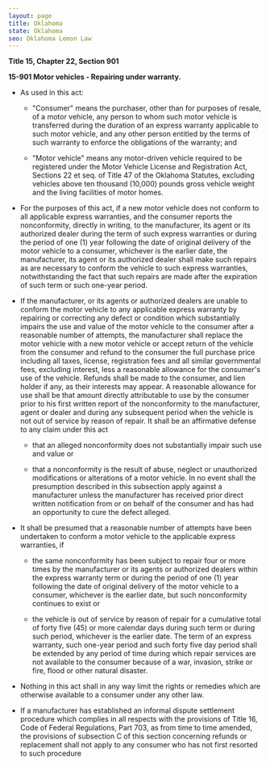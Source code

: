 ```yaml
---
layout: page
title: Oklahoma
state: Oklahoma
seo: Oklahoma Lemon Law
---
```


**Title 15, Chapter 22, Section 901**

**15-901 Motor vehicles - Repairing under warranty.**

- As used in this act:

	- "Consumer" means the purchaser, other than for purposes of resale, of a motor vehicle, any person to whom such motor vehicle is transferred during the duration of an express warranty applicable to such motor vehicle, and any other person entitled by the terms of such warranty to enforce the obligations of the warranty; and

	- "Motor vehicle" means any motor-driven vehicle required to be registered under the Motor Vehicle License and Registration Act, Sections 22 et seq. of Title 47 of the Oklahoma Statutes, excluding vehicles above ten thousand (10,000) pounds gross vehicle weight and the living facilities of motor homes.

- For the purposes of this act, if a new motor vehicle does not conform to all applicable express warranties, and the consumer reports the nonconformity, directly in writing, to the manufacturer, its agent or its authorized dealer during the term of such express warranties or during the period of one (1) year following the date of original delivery of the motor vehicle to a consumer, whichever is the earlier date, the manufacturer, its agent or its authorized dealer shall make such repairs as are necessary to conform the vehicle to such express warranties, notwithstanding the fact that such repairs are made after the expiration of such term or such one-year period.

- If the manufacturer, or its agents or authorized dealers are unable to conform the motor vehicle to any applicable express warranty by repairing or correcting any defect or condition which substantially impairs the use and value of the motor vehicle to the consumer after a reasonable number of attempts, the manufacturer shall replace the motor vehicle with a new motor vehicle or accept return of the vehicle from the consumer and refund to the consumer the full purchase price including all taxes, license, registration fees and all similar governmental fees, excluding interest, less a reasonable allowance for the consumer's use of the vehicle. Refunds shall be made to the consumer, and lien holder if any, as their interests may appear. A reasonable allowance for use shall be that amount directly attributable to use by the consumer prior to his first written report of the nonconformity to the manufacturer, agent or dealer and during any subsequent period when the vehicle is not out of service by reason of repair. It shall be an affirmative defense to any claim under this act

	- that an alleged nonconformity does not substantially impair such use and value or

	- that a nonconformity is the result of abuse, neglect or unauthorized modifications or alterations of a motor vehicle. In no event shall the presumption described in this subsection apply against a manufacturer unless the manufacturer has received prior direct written notification from or on behalf of the consumer and has had an opportunity to cure the defect alleged.

- It shall be presumed that a reasonable number of attempts have been undertaken to conform a motor vehicle to the applicable express warranties, if

	- the same nonconformity has been subject to repair four or more times by the manufacturer or its agents or authorized dealers within the express warranty term or during the period of one (1) year following the date of original delivery of the motor vehicle to a consumer, whichever is the earlier date, but such nonconformity continues to exist or

	- the vehicle is out of service by reason of repair for a cumulative total of forty five (45) or more calendar days during such term or during such period, whichever is the earlier date. The term of an express warranty, such one-year period and such forty five day period shall be extended by any period of time during which repair services are not available to the consumer because of a war, invasion, strike or fire, flood or other natural disaster.

- Nothing in this act shall in any way limit the rights or remedies which are otherwise available to a consumer under any other law.

- If a manufacturer has established an informal dispute settlement procedure which complies in all respects with the provisions of Title 16, Code of Federal Regulations, Part 703, as from time to time amended, the provisions of subsection C of this section concerning refunds or replacement shall not apply to any consumer who has not first resorted to such procedure
